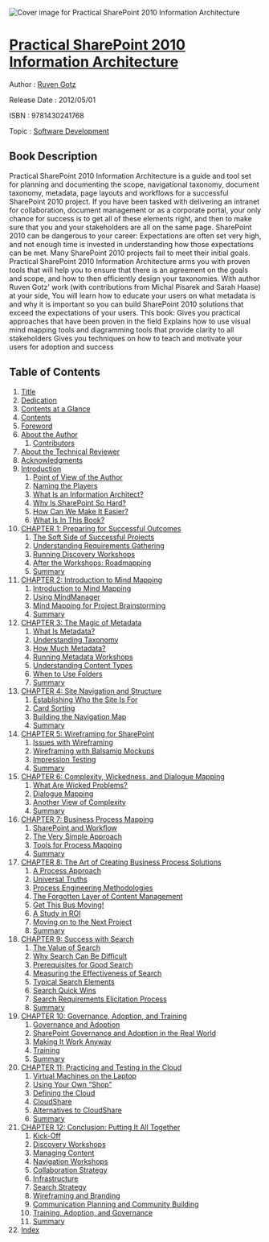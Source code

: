 ![Cover image for Practical SharePoint 2010 Information Architecture](https://imgdetail.ebookreading.net/cover/cover/software_development/EB9781430241768.jpg)

[Practical SharePoint 2010 Information Architecture](https://ebookreading.net/view/book/Practical+SharePoint+2010+Information+Architecture-EB9781430241768_1.html "Practical SharePoint 2010 Information Architecture")
====================================================================================================================

Author : [Ruven Gotz](https://ebookreading.net/search/author/Ruven+Gotz)

Release Date : 2012/05/01

ISBN : 9781430241768

Topic : [Software Development](https://ebookreading.net/search/category/software-development)

Book Description
-----------------

Practical SharePoint 2010 Information Architecture is a guide and tool set for planning and documenting the scope, navigational taxonomy, document taxonomy, metadata, page layouts and workflows for a successful SharePoint 2010 project. If you have been tasked with delivering an intranet for collaboration, document management or as a corporate portal, your only chance for success is to get all of these elements right, and then to make sure that you and your stakeholders are all on the same page.
SharePoint 2010 can be dangerous to your career: Expectations are often set very high, and not enough time is invested in understanding how those expectations can be met. Many SharePoint 2010 projects fail to meet their initial goals. Practical SharePoint 2010 Information Architecture arms you with proven tools that will help you to ensure that there is an agreement on the goals and scope, and how to then efficiently design your taxonomies. With author Ruven Gotz' work (with contributions from Michal Pisarek and Sarah Haase) at your side, You will learn how to educate your users on what metadata is and why it is important so you can build SharePoint 2010 solutions that exceed the expectations of your users.
This book:
Gives you practical approaches that have been proven in the field
Explains how to use visual mind mapping tools and diagramming tools that provide clarity to all stakeholders
Gives you techniques on how to teach and motivate your users for adoption and success
              
Table of Contents
-----------------

1. [Title](https://ebookreading.net/view/book/Practical+SharePoint+2010+Information+Architecture-EB9781430241768_2.html)
1. [Dedication](https://ebookreading.net/view/book/Practical+SharePoint+2010+Information+Architecture-EB9781430241768_4.html)
1. [Contents at a Glance](https://ebookreading.net/view/book/Practical+SharePoint+2010+Information+Architecture-EB9781430241768_5.html#contents_at_a_glanc)
1. [Contents](https://ebookreading.net/view/book/Practical+SharePoint+2010+Information+Architecture-EB9781430241768_6.html#contents)
1. [Foreword](https://ebookreading.net/view/book/Practical+SharePoint+2010+Information+Architecture-EB9781430241768_7.html#foreword)
1. [About the Author](https://ebookreading.net/view/book/Practical+SharePoint+2010+Information+Architecture-EB9781430241768_8.html#about_the_author)
    1. [Contributors](https://ebookreading.net/view/book/Practical+SharePoint+2010+Information+Architecture-EB9781430241768_8.html#s001-01)
1. [About the Technical Reviewer](https://ebookreading.net/view/book/Practical+SharePoint+2010+Information+Architecture-EB9781430241768_9.html#about_the_technical)
1. [Acknowledgments](https://ebookreading.net/view/book/Practical+SharePoint+2010+Information+Architecture-EB9781430241768_10.html#acknowledgments)
1. [Introduction](https://ebookreading.net/view/book/Practical+SharePoint+2010+Information+Architecture-EB9781430241768_11.html#introduction)
    1. [Point of View of the Author](https://ebookreading.net/view/book/Practical+SharePoint+2010+Information+Architecture-EB9781430241768_11.html#point_of_view_of_th)
    1. [Naming the Players](https://ebookreading.net/view/book/Practical+SharePoint+2010+Information+Architecture-EB9781430241768_11.html#naming_the_players)
    1. [What Is an Information Architect?](https://ebookreading.net/view/book/Practical+SharePoint+2010+Information+Architecture-EB9781430241768_11.html#what_is_an_informat)
    1. [Why Is SharePoint So Hard?](https://ebookreading.net/view/book/Practical+SharePoint+2010+Information+Architecture-EB9781430241768_11.html#why_is_sharepoint_s)
    1. [How Can We Make It Easier?](https://ebookreading.net/view/book/Practical+SharePoint+2010+Information+Architecture-EB9781430241768_11.html#how_can_we_make_it_)
    1. [What Is In This Book?](https://ebookreading.net/view/book/Practical+SharePoint+2010+Information+Architecture-EB9781430241768_11.html#what_is_in_this_boo)
1. [CHAPTER 1: Preparing for Successful Outcomes](https://ebookreading.net/view/book/Practical+SharePoint+2010+Information+Architecture-EB9781430241768_12.html#ch1)
    1. [The Soft Side of Successful Projects](https://ebookreading.net/view/book/Practical+SharePoint+2010+Information+Architecture-EB9781430241768_12.html#s001-02)
    1. [Understanding Requirements Gathering](https://ebookreading.net/view/book/Practical+SharePoint+2010+Information+Architecture-EB9781430241768_12.html#s001-07)
    1. [Running Discovery Workshops](https://ebookreading.net/view/book/Practical+SharePoint+2010+Information+Architecture-EB9781430241768_12.html#s001-13)
    1. [After the Workshops: Roadmapping](https://ebookreading.net/view/book/Practical+SharePoint+2010+Information+Architecture-EB9781430241768_12.html#s001-25)
    1. [Summary](https://ebookreading.net/view/book/Practical+SharePoint+2010+Information+Architecture-EB9781430241768_12.html#s001-26)
1. [CHAPTER 2: Introduction to Mind Mapping](https://ebookreading.net/view/book/Practical+SharePoint+2010+Information+Architecture-EB9781430241768_13.html#ch2)
    1. [Introduction to Mind Mapping](https://ebookreading.net/view/book/Practical+SharePoint+2010+Information+Architecture-EB9781430241768_13.html#s001-27)
    1. [Using MindManager](https://ebookreading.net/view/book/Practical+SharePoint+2010+Information+Architecture-EB9781430241768_13.html#s001-28)
    1. [Mind Mapping for Project Brainstorming](https://ebookreading.net/view/book/Practical+SharePoint+2010+Information+Architecture-EB9781430241768_13.html#s001-34)
    1. [Summary](https://ebookreading.net/view/book/Practical+SharePoint+2010+Information+Architecture-EB9781430241768_13.html#s001-35)
1. [CHAPTER 3: The Magic of Metadata](https://ebookreading.net/view/book/Practical+SharePoint+2010+Information+Architecture-EB9781430241768_14.html#ch3)
    1. [What Is Metadata?](https://ebookreading.net/view/book/Practical+SharePoint+2010+Information+Architecture-EB9781430241768_14.html#s001-36)
    1. [Understanding Taxonomy](https://ebookreading.net/view/book/Practical+SharePoint+2010+Information+Architecture-EB9781430241768_14.html#s001-40)
    1. [How Much Metadata?](https://ebookreading.net/view/book/Practical+SharePoint+2010+Information+Architecture-EB9781430241768_14.html#s001-42)
    1. [Running Metadata Workshops](https://ebookreading.net/view/book/Practical+SharePoint+2010+Information+Architecture-EB9781430241768_14.html#s001-43)
    1. [Understanding Content Types](https://ebookreading.net/view/book/Practical+SharePoint+2010+Information+Architecture-EB9781430241768_14.html#s001-44)
    1. [When to Use Folders](https://ebookreading.net/view/book/Practical+SharePoint+2010+Information+Architecture-EB9781430241768_14.html#s001-45)
    1. [Summary](https://ebookreading.net/view/book/Practical+SharePoint+2010+Information+Architecture-EB9781430241768_14.html#s001-46)
1. [CHAPTER 4: Site Navigation and Structure](https://ebookreading.net/view/book/Practical+SharePoint+2010+Information+Architecture-EB9781430241768_15.html#ch4)
    1. [Establishing Who the Site Is For](https://ebookreading.net/view/book/Practical+SharePoint+2010+Information+Architecture-EB9781430241768_15.html#s001-47)
    1. [Card Sorting](https://ebookreading.net/view/book/Practical+SharePoint+2010+Information+Architecture-EB9781430241768_15.html#s001-48)
    1. [Building the Navigation Map](https://ebookreading.net/view/book/Practical+SharePoint+2010+Information+Architecture-EB9781430241768_15.html#s001-51)
    1. [Summary](https://ebookreading.net/view/book/Practical+SharePoint+2010+Information+Architecture-EB9781430241768_15.html#s001-55)
1. [CHAPTER 5: Wireframing for SharePoint](https://ebookreading.net/view/book/Practical+SharePoint+2010+Information+Architecture-EB9781430241768_16.html#ch5)
    1. [Issues with Wireframing](https://ebookreading.net/view/book/Practical+SharePoint+2010+Information+Architecture-EB9781430241768_16.html#s001-56)
    1. [Wireframing with Balsamiq Mockups](https://ebookreading.net/view/book/Practical+SharePoint+2010+Information+Architecture-EB9781430241768_16.html#s001-57)
    1. [Impression Testing](https://ebookreading.net/view/book/Practical+SharePoint+2010+Information+Architecture-EB9781430241768_16.html#s001-70)
    1. [Summary](https://ebookreading.net/view/book/Practical+SharePoint+2010+Information+Architecture-EB9781430241768_16.html#s001-72)
1. [CHAPTER 6: Complexity, Wickedness, and Dialogue Mapping](https://ebookreading.net/view/book/Practical+SharePoint+2010+Information+Architecture-EB9781430241768_17.html#ch6)
    1. [What Are Wicked Problems?](https://ebookreading.net/view/book/Practical+SharePoint+2010+Information+Architecture-EB9781430241768_17.html#s001-73)
    1. [Dialogue Mapping](https://ebookreading.net/view/book/Practical+SharePoint+2010+Information+Architecture-EB9781430241768_17.html#s001-74)
    1. [Another View of Complexity](https://ebookreading.net/view/book/Practical+SharePoint+2010+Information+Architecture-EB9781430241768_17.html#s001-81)
    1. [Summary](https://ebookreading.net/view/book/Practical+SharePoint+2010+Information+Architecture-EB9781430241768_17.html#s001-86)
1. [CHAPTER 7: Business Process Mapping](https://ebookreading.net/view/book/Practical+SharePoint+2010+Information+Architecture-EB9781430241768_18.html#ch7)
    1. [SharePoint and Workflow](https://ebookreading.net/view/book/Practical+SharePoint+2010+Information+Architecture-EB9781430241768_18.html#s001-87)
    1. [The Very Simple Approach](https://ebookreading.net/view/book/Practical+SharePoint+2010+Information+Architecture-EB9781430241768_18.html#s001-88)
    1. [Tools for Process Mapping](https://ebookreading.net/view/book/Practical+SharePoint+2010+Information+Architecture-EB9781430241768_18.html#s001-89)
    1. [Summary](https://ebookreading.net/view/book/Practical+SharePoint+2010+Information+Architecture-EB9781430241768_18.html#s001-101)
1. [CHAPTER 8: The Art of Creating Business Process Solutions](https://ebookreading.net/view/book/Practical+SharePoint+2010+Information+Architecture-EB9781430241768_19.html#ch8)
    1. [A Process Approach](https://ebookreading.net/view/book/Practical+SharePoint+2010+Information+Architecture-EB9781430241768_19.html#s001-102)
    1. [Universal Truths](https://ebookreading.net/view/book/Practical+SharePoint+2010+Information+Architecture-EB9781430241768_19.html#s001-103)
    1. [Process Engineering Methodologies](https://ebookreading.net/view/book/Practical+SharePoint+2010+Information+Architecture-EB9781430241768_19.html#s001-104)
    1. [The Forgotten Layer of Content Management](https://ebookreading.net/view/book/Practical+SharePoint+2010+Information+Architecture-EB9781430241768_19.html#s001-109)
    1. [Get This Bus Moving!](https://ebookreading.net/view/book/Practical+SharePoint+2010+Information+Architecture-EB9781430241768_19.html#s001-110)
    1. [A Study in ROI](https://ebookreading.net/view/book/Practical+SharePoint+2010+Information+Architecture-EB9781430241768_19.html#s001-117)
    1. [Moving on to the Next Project](https://ebookreading.net/view/book/Practical+SharePoint+2010+Information+Architecture-EB9781430241768_19.html#s001-120)
    1. [Summary](https://ebookreading.net/view/book/Practical+SharePoint+2010+Information+Architecture-EB9781430241768_19.html#s001-121)
1. [CHAPTER 9: Success with Search](https://ebookreading.net/view/book/Practical+SharePoint+2010+Information+Architecture-EB9781430241768_20.html#ch9)
    1. [The Value of Search](https://ebookreading.net/view/book/Practical+SharePoint+2010+Information+Architecture-EB9781430241768_20.html#s001-122)
    1. [Why Search Can Be Difficult](https://ebookreading.net/view/book/Practical+SharePoint+2010+Information+Architecture-EB9781430241768_20.html#s001-123)
    1. [Prerequisites for Good Search](https://ebookreading.net/view/book/Practical+SharePoint+2010+Information+Architecture-EB9781430241768_20.html#s001-124)
    1. [Measuring the Effectiveness of Search](https://ebookreading.net/view/book/Practical+SharePoint+2010+Information+Architecture-EB9781430241768_20.html#s001-130)
    1. [Typical Search Elements](https://ebookreading.net/view/book/Practical+SharePoint+2010+Information+Architecture-EB9781430241768_20.html#s001-131)
    1. [Search Quick Wins](https://ebookreading.net/view/book/Practical+SharePoint+2010+Information+Architecture-EB9781430241768_20.html#s001-143)
    1. [Search Requirements Elicitation Process](https://ebookreading.net/view/book/Practical+SharePoint+2010+Information+Architecture-EB9781430241768_20.html#s001-148)
    1. [Summary](https://ebookreading.net/view/book/Practical+SharePoint+2010+Information+Architecture-EB9781430241768_20.html#s001-164)
1. [CHAPTER 10: Governance, Adoption, and Training](https://ebookreading.net/view/book/Practical+SharePoint+2010+Information+Architecture-EB9781430241768_21.html#ch10)
    1. [Governance and Adoption](https://ebookreading.net/view/book/Practical+SharePoint+2010+Information+Architecture-EB9781430241768_21.html#s001-165)
    1. [SharePoint Governance and Adoption in the Real World](https://ebookreading.net/view/book/Practical+SharePoint+2010+Information+Architecture-EB9781430241768_21.html#s001-169)
    1. [Making It Work Anyway](https://ebookreading.net/view/book/Practical+SharePoint+2010+Information+Architecture-EB9781430241768_21.html#s001-173)
    1. [Training](https://ebookreading.net/view/book/Practical+SharePoint+2010+Information+Architecture-EB9781430241768_21.html#s001-175)
    1. [Summary](https://ebookreading.net/view/book/Practical+SharePoint+2010+Information+Architecture-EB9781430241768_21.html#s001-196)
1. [CHAPTER 11: Practicing and Testing in the Cloud](https://ebookreading.net/view/book/Practical+SharePoint+2010+Information+Architecture-EB9781430241768_22.html#ch11)
    1. [Virtual Machines on the Laptop](https://ebookreading.net/view/book/Practical+SharePoint+2010+Information+Architecture-EB9781430241768_22.html#s001-197)
    1. [Using Your Own “Shop”](https://ebookreading.net/view/book/Practical+SharePoint+2010+Information+Architecture-EB9781430241768_22.html#s001-198)
    1. [Defining the Cloud](https://ebookreading.net/view/book/Practical+SharePoint+2010+Information+Architecture-EB9781430241768_22.html#s001-199)
    1. [CloudShare](https://ebookreading.net/view/book/Practical+SharePoint+2010+Information+Architecture-EB9781430241768_22.html#s001-200)
    1. [Alternatives to CloudShare](https://ebookreading.net/view/book/Practical+SharePoint+2010+Information+Architecture-EB9781430241768_22.html#s001-211)
    1. [Summary](https://ebookreading.net/view/book/Practical+SharePoint+2010+Information+Architecture-EB9781430241768_22.html#s001-214)
1. [CHAPTER 12: Conclusion: Putting It All Together](https://ebookreading.net/view/book/Practical+SharePoint+2010+Information+Architecture-EB9781430241768_23.html#ch12)
    1. [Kick-Off](https://ebookreading.net/view/book/Practical+SharePoint+2010+Information+Architecture-EB9781430241768_23.html#s001-215)
    1. [Discovery Workshops](https://ebookreading.net/view/book/Practical+SharePoint+2010+Information+Architecture-EB9781430241768_23.html#s001-220)
    1. [Managing Content](https://ebookreading.net/view/book/Practical+SharePoint+2010+Information+Architecture-EB9781430241768_23.html#s001-221)
    1. [Navigation Workshops](https://ebookreading.net/view/book/Practical+SharePoint+2010+Information+Architecture-EB9781430241768_23.html#s001-225)
    1. [Collaboration Strategy](https://ebookreading.net/view/book/Practical+SharePoint+2010+Information+Architecture-EB9781430241768_23.html#s001-226)
    1. [Infrastructure](https://ebookreading.net/view/book/Practical+SharePoint+2010+Information+Architecture-EB9781430241768_23.html#s001-227)
    1. [Search Strategy](https://ebookreading.net/view/book/Practical+SharePoint+2010+Information+Architecture-EB9781430241768_23.html#s001-228)
    1. [Wireframing and Branding](https://ebookreading.net/view/book/Practical+SharePoint+2010+Information+Architecture-EB9781430241768_23.html#s001-229)
    1. [Communication Planning and Community Building](https://ebookreading.net/view/book/Practical+SharePoint+2010+Information+Architecture-EB9781430241768_23.html#s001-230)
    1. [Training, Adoption, and Governance](https://ebookreading.net/view/book/Practical+SharePoint+2010+Information+Architecture-EB9781430241768_23.html#s001-231)
    1. [Summary](https://ebookreading.net/view/book/Practical+SharePoint+2010+Information+Architecture-EB9781430241768_23.html#s001-232)
1. [Index](https://ebookreading.net/view/book/Practical+SharePoint+2010+Information+Architecture-EB9781430241768_24.html#index)
